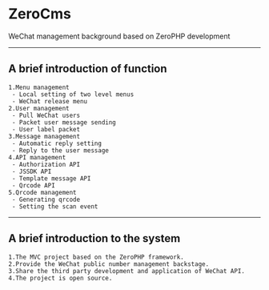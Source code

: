 # ZeroCms
WeChat management background based on ZeroPHP development

---

## A brief introduction of function
```
1.Menu management
 - Local setting of two level menus
 - WeChat release menu
2.User management
 - Pull WeChat users
 - Packet user message sending
 - User label packet
3.Message management
 - Automatic reply setting
 - Reply to the user message
4.API management
 - Authorization API
 - JSSDK API
 - Template message API
 - Qrcode API
5.Qrcode management
 - Generating qrcode
 - Setting the scan event
```

---

## A brief introduction to the system
```
1.The MVC project based on the ZeroPHP framework.
2.Provide the WeChat public number management backstage.
3.Share the third party development and application of WeChat API.
4.The project is open source.
```